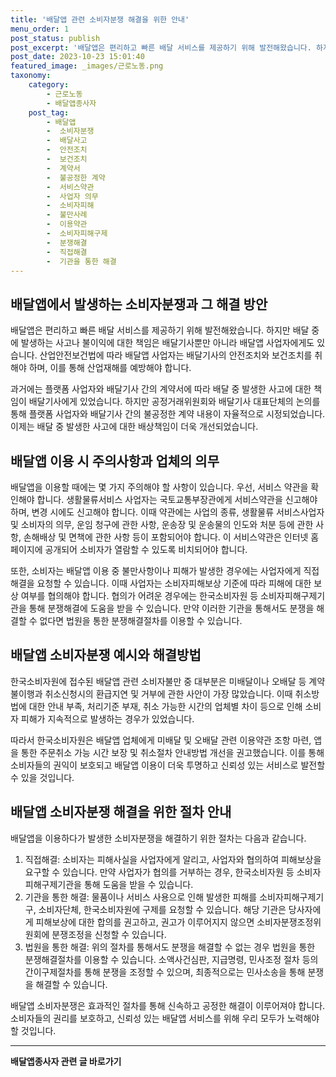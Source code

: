 ```yaml
---
title: '배달앱 관련 소비자분쟁 해결을 위한 안내'
menu_order: 1
post_status: publish
post_excerpt: '배달앱은 편리하고 빠른 배달 서비스를 제공하기 위해 발전해왔습니다. 하지만 배달 중에 발생하는 사고나 불이익에 대한 책임은 배달기사뿐만 아니라 배달앱 사업자에게도 있습니다. 산업안전보건법에 따라 배달앱 사업자는 배달기사의 안전조치와 보건조치를 취해야 하며, 이를 통해 산업재해를 예방해야 합니다.'
post_date: 2023-10-23 15:01:40
featured_image: _images/근로노동.png
taxonomy:
    category:
        - 근로노동
        - 배달앱종사자
    post_tag:
        - 배달앱
        -  소비자분쟁
        -  배달사고
        -  안전조치
        -  보건조치
        -  계약서
        -  불공정한 계약
        -  서비스약관
        -  사업자 의무
        -  소비자피해
        -  불만사례
        -  이용약관
        -  소비자피해구제
        -  분쟁해결
        -  직접해결
        -  기관을 통한 해결
---
```



## 배달앱에서 발생하는 소비자분쟁과 그 해결 방안

배달앱은 편리하고 빠른 배달 서비스를 제공하기 위해 발전해왔습니다. 하지만 배달 중에 발생하는 사고나 불이익에 대한 책임은 배달기사뿐만 아니라 배달앱 사업자에게도 있습니다. 산업안전보건법에 따라 배달앱 사업자는 배달기사의 안전조치와 보건조치를 취해야 하며, 이를 통해 산업재해를 예방해야 합니다.

과거에는 플랫폼 사업자와 배달기사 간의 계약서에 따라 배달 중 발생한 사고에 대한 책임이 배달기사에게 있었습니다. 하지만 공정거래위원회와 배달기사 대표단체의 논의를 통해 플랫폼 사업자와 배달기사 간의 불공정한 계약 내용이 자율적으로 시정되었습니다. 이제는 배달 중 발생한 사고에 대한 배상책임이 더욱 개선되었습니다.

## 배달앱 이용 시 주의사항과 업체의 의무

배달앱을 이용할 때에는 몇 가지 주의해야 할 사항이 있습니다. 우선, 서비스 약관을 확인해야 합니다. 생활물류서비스 사업자는 국토교통부장관에게 서비스약관을 신고해야 하며, 변경 시에도 신고해야 합니다. 이때 약관에는 사업의 종류, 생활물류 서비스사업자 및 소비자의 의무, 운임 청구에 관한 사항, 운송장 및 운송물의 인도와 처분 등에 관한 사항, 손해배상 및 면책에 관한 사항 등이 포함되어야 합니다. 이 서비스약관은 인터넷 홈페이지에 공개되어 소비자가 열람할 수 있도록 비치되어야 합니다.

또한, 소비자는 배달앱 이용 중 불만사항이나 피해가 발생한 경우에는 사업자에게 직접해결을 요청할 수 있습니다. 이때 사업자는 소비자피해보상 기준에 따라 피해에 대한 보상 여부를 협의해야 합니다. 협의가 어려운 경우에는 한국소비자원 등 소비자피해구제기관을 통해 분쟁해결에 도움을 받을 수 있습니다. 만약 이러한 기관을 통해서도 분쟁을 해결할 수 없다면 법원을 통한 분쟁해결절차를 이용할 수 있습니다.

## 배달앱 소비자분쟁 예시와 해결방법

한국소비자원에 접수된 배달앱 관련 소비자불만 중 대부분은 미배달이나 오배달 등 계약불이행과 취소신청시의 환급지연 및 거부에 관한 사안이 가장 많았습니다. 이때 취소방법에 대한 안내 부족, 처리기준 부재, 취소 가능한 시간의 업체별 차이 등으로 인해 소비자 피해가 지속적으로 발생하는 경우가 있었습니다.

따라서 한국소비자원은 배달앱 업체에게 미배달 및 오배달 관련 이용약관 조항 마련, 앱을 통한 주문취소 가능 시간 보장 및 취소절차 안내방법 개선을 권고했습니다. 이를 통해 소비자들의 권익이 보호되고 배달앱 이용이 더욱 투명하고 신뢰성 있는 서비스로 발전할 수 있을 것입니다.

## 배달앱 소비자분쟁 해결을 위한 절차 안내

배달앱을 이용하다가 발생한 소비자분쟁을 해결하기 위한 절차는 다음과 같습니다.

1. 직접해결: 소비자는 피해사실을 사업자에게 알리고, 사업자와 협의하여 피해보상을 요구할 수 있습니다. 만약 사업자가 협의를 거부하는 경우, 한국소비자원 등 소비자피해구제기관을 통해 도움을 받을 수 있습니다.
2. 기관을 통한 해결: 물품이나 서비스 사용으로 인해 발생한 피해를 소비자피해구제기구, 소비자단체, 한국소비자원에 구제를 요청할 수 있습니다. 해당 기관은 당사자에게 피해보상에 대한 합의를 권고하고, 권고가 이루어지지 않으면 소비자분쟁조정위원회에 분쟁조정을 신청할 수 있습니다.
3. 법원을 통한 해결: 위의 절차를 통해서도 분쟁을 해결할 수 없는 경우 법원을 통한 분쟁해결절차를 이용할 수 있습니다. 소액사건심판, 지급명령, 민사조정 절차 등의 간이구제절차를 통해 분쟁을 조정할 수 있으며, 최종적으로는 민사소송을 통해 분쟁을 해결할 수 있습니다.

배달앱 소비자분쟁은 효과적인 절차를 통해 신속하고 공정한 해결이 이루어져야 합니다. 소비자들의 권리를 보호하고, 신뢰성 있는 배달앱 서비스를 위해 우리 모두가 노력해야 할 것입니다.
<!-- wp:separator -->
<hr class="wp-block-separator has-alpha-channel-opacity"/>
<!-- /wp:separator -->

<!-- wp:group {"backgroundColor":"base","layout":{"type":"constrained"}} -->
<div class="wp-block-group has-base-background-color has-background"><!-- wp:paragraph {"align":"center","fontSize":"medium"} -->
<p class="has-text-align-center has-large-font-size"><strong>배달앱종사자 관련 글 바로가기</strong></p>
<!-- /wp:paragraph -->


<!-- wp:latest-posts
{"categories":[{"id":11057,"count":19,"description":"","link":"https://uknowlaw.com/category/%eb%b0%b0%eb%8b%ac%ec%95%b1%ec%a2%85%ec%82%ac%ec%9e%90/","name":"배달앱종사자","slug":"배달앱종사자","taxonomy":"category","parent":0,"meta":[],"_links":{"self":[{"href":"https://uknowlaw.com/wp-json/wp/v2/categories/11057"}],"collection":[{"href":"https://uknowlaw.com/wp-json/wp/v2/categories"}],"about":[{"href":"https://uknowlaw.com/wp-json/wp/v2/taxonomies/category"}],"wp:post_type":[{"href":"https://uknowlaw.com/wp-json/wp/v2/posts?categories=11057"}],"curies":[{"name":"wp","href":"https://api.w.org/{rel}","templated":true}]}}],"postsToShow":100,"excerptLength":28,"postLayout":"grid","columns":2,"featuredImageAlign":"left","featuredImageSizeSlug":"large","fontSize":"medium"} /--></div>
<!-- /wp:group -->